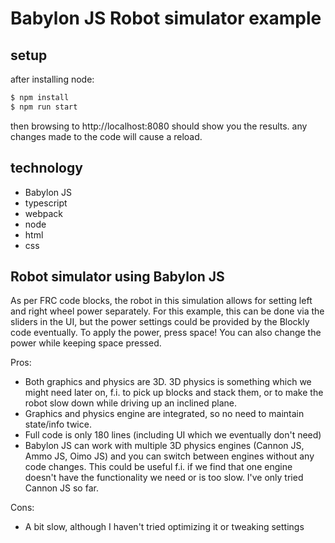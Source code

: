 # Babylon JS Robot simulator example

## setup
after installing node:
```sh
$ npm install
$ npm run start
```
then browsing to http://localhost:8080 should show you the results. any changes made to the code will cause a reload.

## technology
- Babylon JS
- typescript
- webpack
- node
- html
- css

## Robot simulator using Babylon JS

As per FRC code blocks, the robot in this simulation allows for setting left and right wheel power separately. For this example, this can be done via the sliders in the UI, but the power settings could be provided by the Blockly code eventually. To apply the power, press space! You can also change the power while keeping space pressed.

Pros:
* Both graphics and physics are 3D. 3D physics is something which we might need later on, f.i. to pick up blocks and stack them, or to make the robot slow down while driving up an inclined plane.
* Graphics and physics engine are integrated, so no need to maintain state/info twice.
* Full code is only 180 lines (including UI which we eventually don't need)
* Babylon JS can work with multiple 3D physics engines (Cannon JS, Ammo JS, Oimo JS) and you can switch between engines without any code changes. This could be useful f.i. if we find that one engine doesn't have the functionality we need or is too slow. I've only tried Cannon JS so far.

Cons:
* A bit slow, although I haven't tried optimizing it or tweaking settings
